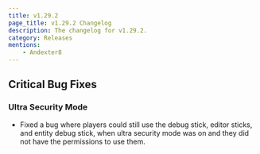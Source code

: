 ```yaml
---
title: v1.29.2
page_title: v1.29.2 Changelog
description: The changelog for v1.29.2.
category: Releases
mentions:
    - Andexter8
---
```


## Critical Bug Fixes

### Ultra Security Mode

-   Fixed a bug where players could still use the debug stick, editor sticks, and entity debug stick, when ultra security mode was on and they did not have the permissions to use them.
